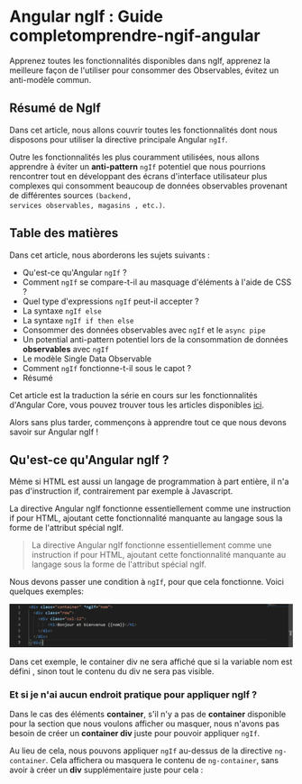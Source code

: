 # Angular ngIf : Guide completomprendre-ngif-angular
Apprenez toutes les fonctionnalités disponibles dans ngIf, apprenez la meilleure façon de l'utiliser pour consommer des Observables, évitez un anti-modèle commun.

## Résumé de NgIf
Dans cet article, nous allons couvrir toutes les fonctionnalités dont nous disposons pour utiliser la directive principale Angular <code>ngIf</code>.

Outre les fonctionnalités les plus couramment utilisées, nous allons apprendre à éviter un **anti-pattern** <code>ngIf</code> potentiel que nous pourrions rencontrer tout en développant des écrans d'interface utilisateur plus complexes qui consomment beaucoup de données observables provenant de différentes sources <code>(backend, services observables, magasins , etc.)</code>.

## Table des matières
Dans cet article, nous aborderons les sujets suivants :
* Qu'est-ce qu'Angular <code>ngIf</code> ?
* Comment <code>ngIf</code> se compare-t-il au masquage d'éléments à l'aide de CSS ?
* Quel type d'expressions <code>ngIf</code> peut-il accepter ?
* La syntaxe <code>ngIf else</code>
* La syntaxe <code>ngIf if then else</code>
* Consommer des données observables avec <code>ngIf</code> et le <code>async pipe</code>
* Un potential anti-pattern potentiel lors de la consommation de données **observables** avec <code>ngIf</code>
* Le modèle Single Data Observable
* Comment <code>ngIf</code> fonctionne-t-il sous le capot ?
* Résumé

Cet article est la traduction la série en cours sur les fonctionnalités d'Angular Core, vous pouvez trouver tous les articles disponibles [ici](https://blog.angular-university.io/tag/angular-core/).

Alors sans plus tarder, commençons à apprendre tout ce que nous devons savoir sur Angular ngIf !

## Qu'est-ce qu'Angular ngIf ?
Même si HTML est aussi un langage de programmation à part entière, il n'a pas d'instruction if, contrairement par exemple à Javascript.

La directive Angular ngIf fonctionne essentiellement comme une instruction if pour HTML, ajoutant cette fonctionnalité manquante au langage sous la forme de l'attribut spécial ngIf.

>La directive Angular ngIf fonctionne essentiellement comme une instruction if pour HTML, ajoutant cette fonctionnalité manquante au langage sous la forme de l'attribut spécial ngIf.

Nous devons passer une condition à <code>ngIf</code>, pour que cela fonctionne. Voici quelques exemples:

![ngif](images/ngif.png)

Dans cet exemple, le container div ne sera affiché que si la variable nom est défini , sinon tout le contenu du div ne sera pas visible.
### Et si je n'ai aucun endroit pratique pour appliquer ngIf ?
Dans le cas des éléments **container**, s'il n'y a pas de **container** disponible pour la section que nous voulons afficher ou masquer, nous n'avons pas besoin de créer un **container div** juste pour pouvoir appliquer <code>ngIf</code>.

Au lieu de cela, nous pouvons appliquer <code>ngIf</code> au-dessus de la directive <code>ng-container</code>. Cela affichera ou masquera le contenu de <code>ng-container</code>, sans avoir à créer un **div** supplémentaire juste pour cela :

